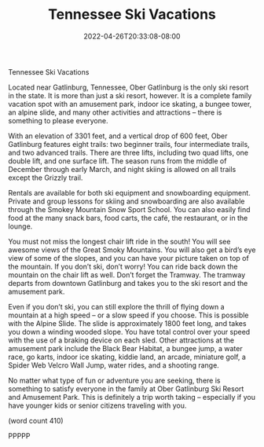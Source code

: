 ﻿---
title: "Tennessee Ski Vacations"
date: 2022-04-26T20:33:08-08:00
description: "ski vacations Tips for Web Success"
featured_image: "/images/ski vacations.jpg"
tags: ["ski vacations"]
---

Tennessee Ski Vacations

Located near Gatlinburg, Tennessee, Ober 
Gatlinburg is the only ski resort in the state. It is 
more than just a ski resort, however. It is a complete 
family vacation spot with an amusement park, indoor 
ice skating, a bungee tower, an alpine slide, and 
many other activities and attractions – there is 
something to please everyone.

With an elevation of 3301 feet, and a vertical drop of 
600 feet, Ober Gatlinburg features eight trails: two 
beginner trails, four intermediate trails, and two 
advanced trails. There are three lifts, including two 
quad lifts, one double lift, and one surface lift. The 
season runs from the middle of December through 
early March, and night skiing is allowed on all trails 
except the Grizzly trail.

Rentals are available for both ski equipment and 
snowboarding equipment. Private and group lessons 
for skiing and snowboarding are also available 
through the Smokey Mountain Snow Sport School. 
You can also easily find food at the many snack 
bars, food carts, the café, the restaurant, or in the 
lounge.

You must not miss the longest chair lift ride in the 
south! You will see awesome views of the Great 
Smoky Mountains. You will also get a bird’s eye 
view of some of the slopes, and you can have your 
picture taken on top of the mountain. If you don’t 
ski, don’t worry! You can ride back down the 
mountain on the chair lift as well. Don’t forget the 
Tramway. The tramway departs from downtown 
Gatlinburg and takes you to the ski resort and the 
amusement park. 

Even if you don’t ski, you can still explore the thrill 
of flying down a mountain at a high speed – or a 
slow speed if you choose. This is possible with the 
Alpine Slide. The slide is approximately 1800 feet 
long, and takes you down a winding wooded slope. 
You have total control over your speed with the 
use of a braking device on each sled. Other 
attractions at the amusement park include the 
Black Bear Habitat, a bungee jump, a water race, 
go karts, indoor ice skating, kiddie land, an arcade, 
miniature golf, a Spider Web Velcro Wall Jump, 
water rides, and a shooting range.

No matter what type of fun or adventure you are 
seeking, there is something to satisfy everyone in 
the family at Ober Gatlinburg Ski Resort and 
Amusement Park. This is definitely a trip worth taking
– especially if you have younger kids or senior 
citizens traveling with you. 

(word count 410)

PPPPP

